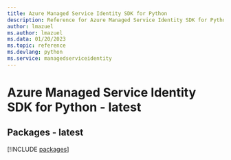 ```yaml
---
title: Azure Managed Service Identity SDK for Python
description: Reference for Azure Managed Service Identity SDK for Python
author: lmazuel
ms.author: lmazuel
ms.data: 01/20/2023
ms.topic: reference
ms.devlang: python
ms.service: managedserviceidentity
---
```

# Azure Managed Service Identity SDK for Python - latest
## Packages - latest
[!INCLUDE [packages](managed-service-identity-index.md)]